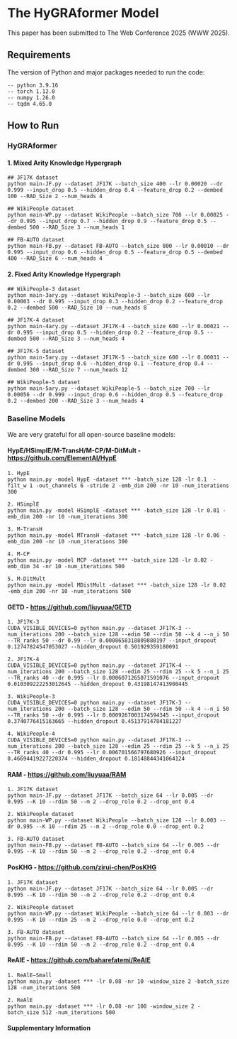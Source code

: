 # The HyGRAformer Model
This paper has been submitted to The Web Conference 2025 (WWW 2025).



## Requirements
The version of Python and major packages needed to run the code:
   
    -- python 3.9.16
    -- torch 1.12.0
    -- numpy 1.26.0
    -- tqdm 4.65.0



## How to Run

### HyGRAformer

#### 1. Mixed Arity Knowledge Hypergraph
```
## JF17K dataset
python main-JF.py --dataset JF17K --batch_size 400 --lr 0.00020 --dr 0.999 --input_drop 0.5 --hidden_drop 0.4 --feature_drop 0.2 --dembed 100 --RAD_Size 2 --num_heads 4

## WikiPeople dataset
python main-WP.py --dataset WikiPeople --batch_size 700 --lr 0.00025 --dr 0.995 --input_drop 0.7 --hidden_drop 0.9 --feature_drop 0.5 --dembed 500 --RAD_Size 3 --num_heads 1

## FB-AUTO dataset
python main-FB.py --dataset FB-AUTO --batch_size 800 --lr 0.00010 --dr 0.995 --input_drop 0.6 --hidden_drop 0.5 --feature_drop 0.5 --dembed 400 --RAD_Size 6 --num_heads 4
```


#### 2. Fixed Arity Knowledge Hypergraph
```
## WikiPeople-3 dataset
python main-3ary.py --dataset WikiPeople-3 --batch_size 600 --lr 0.00003 --dr 0.995 --input_drop 0.3 --hidden_drop 0.2 --feature_drop 0.2 --dembed 500 --RAD_Size 10 --num_heads 8

## JF17K-4 dataset
python main-4ary.py --dataset JF17K-4 --batch_size 600 --lr 0.00021 --dr 0.995 --input_drop 0.5 --hidden_drop 0.2 --feature_drop 0.5 --dembed 500 --RAD_Size 3 --num_heads 4

## JF17K-5 dataset
python main-5ary.py --dataset JF17K-5 --batch_size 600 --lr 0.00031 --dr 0.995 --input_drop 0.6 --hidden_drop 0.1 --feature_drop 0.4 --dembed 300 --RAD_Size 7 --num_heads 12

## WikiPeople-5 dataset
python main-5ary.py --dataset WikiPeople-5 --batch_size 700 --lr 0.00056 --dr 0.999 --input_drop 0.6 --hidden_drop 0.5 --feature_drop 0.2 --dembed 200 --RAD_Size 3 --num_heads 4
```







### Baseline Models
We are very grateful for all open-source baseline models:

#### HypE/HSimplE/M-TransH/M-CP/M-DitMult - https://github.com/ElementAI/HypE
```
1. HypE
python main.py -model HypE -dataset *** -batch_size 128 -lr 0.1  -filt_w 1 -out_channels 6 -stride 2 -emb_dim 200 -nr 10 -num_iterations 300

2. HSimplE
python main.py -model HSimplE -dataset *** -batch_size 128 -lr 0.01 -emb_dim 200 -nr 10 -num_iterations 300

3. M-TransH
python main.py -model MTransH -dataset *** -batch_size 128 -lr 0.06 -emb_dim 200 -nr 10 -num_iterations 300

4. M-CP
python main.py -model MCP -dataset *** -batch_size 128 -lr 0.02 -emb_dim 34 -nr 10 -num_iterations 500

5. M-DitMult
python main.py -model MDistMult -dataset *** -batch_size 128 -lr 0.02 -emb_dim 200 -nr 10 -num_iterations 500
```

#### GETD - https://github.com/liuyuaa/GETD
```
1. JF17K-3
CUDA_VISIBLE_DEVICES=0 python main.py --dataset JF17K-3 --num_iterations 200 --batch_size 128 --edim 50 --rdim 50 --k 4 --n_i 50 --TR_ranks 50 --dr 0.99 --lr 0.0008658318809880197 --input_dropout 0.12747824547053027 --hidden_dropout 0.501929359180091

2. JF17K-4
CUDA_VISIBLE_DEVICES=0 python main.py --dataset JF17K-4 --num_iterations 200 --batch_size 128 --edim 25 --rdim 25 --k 5 --n_i 25 --TR_ranks 40 --dr 0.995 --lr 0.0006071265071591076 --input_dropout 0.010309222253012645 --hidden_dropout 0.43198147413900445

3. WikiPeople-3
CUDA_VISIBLE_DEVICES=0 python main.py --dataset JF17K-3 --num_iterations 200 --batch_size 128 --edim 50 --rdim 50 --k 4 --n_i 50 --TR_ranks 50 --dr 0.995 --lr 0.0009267003174594345 --input_dropout 0.3740776415163665 --hidden_dropout 0.45137914784181227

4. WikiPeople-4
CUDA_VISIBLE_DEVICES=0 python main.py --dataset JF17K-3 --num_iterations 200 --batch_size 128 --edim 25 --rdim 25 --k 5 --n_i 25 --TR_ranks 40 --dr 0.995 --lr 0.006701566797680926 --input_dropout 0.46694419227220374 --hidden_dropout 0.18148844341064124
```

#### RAM - https://github.com/liuyuaa/RAM
```
1. JF17K dataset
python main-JF.py --dataset JF17K --batch_size 64 --lr 0.005 --dr 0.995 --K 10 --rdim 50 --m 2 --drop_role 0.2 --drop_ent 0.4

2. WikiPeople dataset
python main-WP.py --dataset WikiPeople --batch_size 128 --lr 0.003 --dr 0.995 --K 10 --rdim 25 --m 2 --drop_role 0.0 --drop_ent 0.2

3. FB-AUTO dataset
python main-FB.py --dataset FB-AUTO --batch_size 64 --lr 0.005 --dr 0.995 --K 10 --rdim 50 --m 2 --drop_role 0.2 --drop_ent 0.4
```

#### PosKHG - https://github.com/zirui-chen/PosKHG
```
1. JF17K dataset
python main-JF.py --dataset JF17K --batch_size 64 --lr 0.005 --dr 0.995 --K 10 --rdim 50 --m 2 --drop_role 0.2 --drop_ent 0.4

2. WikiPeople dataset
python main-WP.py --dataset WikiPeople --batch_size 64 --lr 0.003 --dr 0.995 --K 10 --rdim 25 --m 2 --drop_role 0.0 --drop_ent 0.2

3. FB-AUTO dataset
python main-FB.py --dataset FB-AUTO --batch_size 64 --lr 0.005 --dr 0.995 --K 10 --rdim 50 --m 2 --drop_role 0.2 --drop_ent 0.4
```

#### ReAlE - https://github.com/baharefatemi/ReAlE
```
1. ReAlE—Small
python main.py -dataset *** -lr 0.08 -nr 10 -window_size 2 -batch_size 128 -num_iterations 500

2. ReAlE
python main.py -dataset *** -lr 0.08 -nr 100 -window_size 2 -batch_size 512 -num_iterations 500
```

#### Supplementary Information
